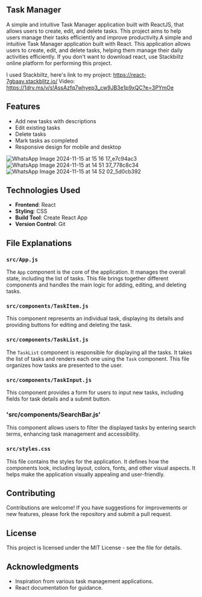 ## Task Manager

A simple and intuitive Task Manager application built with ReactJS, that allows users to create, edit, and delete tasks. This project aims to help users manage their tasks efficiently and improve productivity.A simple and intuitive Task Manager application built with React. This application allows users to create, edit, and delete tasks, helping them manage their daily activities efficiently. If you don't want to download react, use Stackbiltz online platform for performing this project.

I used Stackbiltz, here's link to my project: https://react-7gbaay.stackblitz.io/
Video: https://1drv.ms/v/s!AssAzfq7whyep3_cw9JB3e1p9xQC?e=3PYmOe

## Features

- Add new tasks with descriptions
- Edit existing tasks
- Delete tasks
- Mark tasks as completed
- Responsive design for mobile and desktop

![WhatsApp Image 2024-11-15 at 15 16 17_e7c94ac3](https://github.com/user-attachments/assets/f3a600b8-9ec5-4972-92f3-065bed9d42c2)
![WhatsApp Image 2024-11-15 at 14 51 37_778c8c34](https://github.com/user-attachments/assets/bbeb71f1-e768-408e-b9f6-3abd315e3099)
![WhatsApp Image 2024-11-15 at 14 52 02_5d0cb392](https://github.com/user-attachments/assets/754c8354-1d45-49be-b8cd-c29b2afa1b31)


## Technologies Used

- **Frontend**: React
- **Styling**: CSS 
- **Build Tool**: Create React App
- **Version Control**: Git


## File Explanations

### `src/App.js`

The `App` component is the core of the application. It manages the overall state, including the list of tasks. This file brings together different components and handles the main logic for adding, editing, and deleting tasks.

### `src/components/TaskItem.js`

This component represents an individual task, displaying its details and providing buttons for editing and deleting the task.

### `src/components/TaskList.js`

The `TaskList` component is responsible for displaying all the tasks. It takes the list of tasks and renders each one using the `Task` component. This file organizes how tasks are presented to the user.

### `src/components/TaskInput.js`
This component provides a form for users to input new tasks, including fields for task details and a submit button.

### 'src/components/SearchBar.js'
This component allows users to filter the displayed tasks by entering search terms, enhancing task management and accessibility.

### `src/styles.css`

This file contains the styles for the application. It defines how the components look, including layout, colors, fonts, and other visual aspects. It helps make the application visually appealing and user-friendly.

## Contributing

Contributions are welcome! If you have suggestions for improvements or new features, please fork the repository and submit a pull request.

## License

This project is licensed under the MIT License - see the file for details.

## Acknowledgments

- Inspiration from various task management applications.
- React documentation for guidance.




